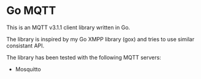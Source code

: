 # Go MQTT

This is an MQTT v3.1.1 client library written in Go.

The library is inspired by my Go XMPP library (gox) and tries to use similar consistant API.

The library has been tested with the following MQTT servers:

- Mosquitto

